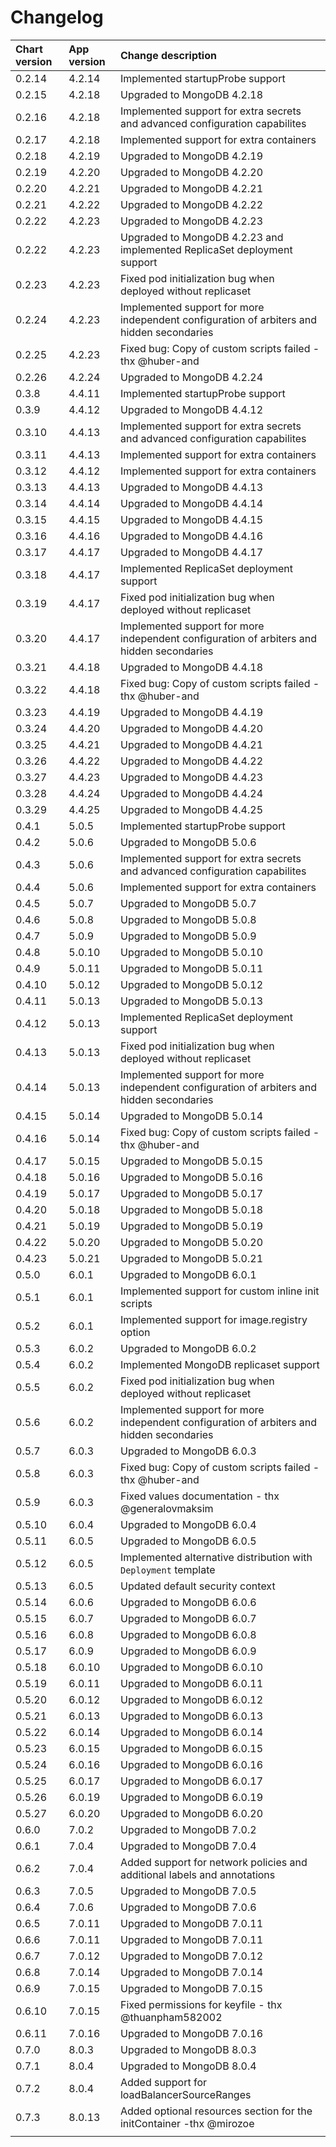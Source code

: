 # Changelog

| Chart version | App version | Change description |
| :------------ | :---------- | :----------------- |
| 0.2.14 | 4.2.14 | Implemented startupProbe support |
| 0.2.15 | 4.2.18 | Upgraded to MongoDB 4.2.18 |
| 0.2.16 | 4.2.18 | Implemented support for extra secrets and advanced configuration capabilites |
| 0.2.17 | 4.2.18 | Implemented support for extra containers |
| 0.2.18 | 4.2.19 | Upgraded to MongoDB 4.2.19 |
| 0.2.19 | 4.2.20 | Upgraded to MongoDB 4.2.20 |
| 0.2.20 | 4.2.21 | Upgraded to MongoDB 4.2.21 |
| 0.2.21 | 4.2.22 | Upgraded to MongoDB 4.2.22 |
| 0.2.22 | 4.2.23 | Upgraded to MongoDB 4.2.23 |
| 0.2.22 | 4.2.23 | Upgraded to MongoDB 4.2.23 and implemented ReplicaSet deployment support |
| 0.2.23 | 4.2.23 | Fixed pod initialization bug when deployed without replicaset |
| 0.2.24 | 4.2.23 | Implemented support for more independent configuration of arbiters and hidden secondaries |
| 0.2.25 | 4.2.23 | Fixed bug: Copy of custom scripts failed - thx @huber-and |
| 0.2.26 | 4.2.24 | Upgraded to MongoDB 4.2.24 |
| 0.3.8 | 4.4.11 | Implemented startupProbe support |
| 0.3.9 | 4.4.12 | Upgraded to MongoDB 4.4.12 |
| 0.3.10 | 4.4.13 | Implemented support for extra secrets and advanced configuration capabilites |
| 0.3.11 | 4.4.13 | Implemented support for extra containers |
| 0.3.12 | 4.4.12 | Implemented support for extra containers |
| 0.3.13 | 4.4.13 | Upgraded to MongoDB 4.4.13 |
| 0.3.14 | 4.4.14 | Upgraded to MongoDB 4.4.14 |
| 0.3.15 | 4.4.15 | Upgraded to MongoDB 4.4.15 |
| 0.3.16 | 4.4.16 | Upgraded to MongoDB 4.4.16 |
| 0.3.17 | 4.4.17 | Upgraded to MongoDB 4.4.17 |
| 0.3.18 | 4.4.17 | Implemented ReplicaSet deployment support |
| 0.3.19 | 4.4.17 | Fixed pod initialization bug when deployed without replicaset |
| 0.3.20 | 4.4.17 | Implemented support for more independent configuration of arbiters and hidden secondaries |
| 0.3.21 | 4.4.18 | Upgraded to MongoDB 4.4.18 |
| 0.3.22 | 4.4.18 | Fixed bug: Copy of custom scripts failed - thx @huber-and |
| 0.3.23 | 4.4.19 | Upgraded to MongoDB 4.4.19 |
| 0.3.24 | 4.4.20 | Upgraded to MongoDB 4.4.20 |
| 0.3.25 | 4.4.21 | Upgraded to MongoDB 4.4.21 |
| 0.3.26 | 4.4.22 | Upgraded to MongoDB 4.4.22 |
| 0.3.27 | 4.4.23 | Upgraded to MongoDB 4.4.23 |
| 0.3.28 | 4.4.24 | Upgraded to MongoDB 4.4.24 |
| 0.3.29 | 4.4.25 | Upgraded to MongoDB 4.4.25 |
| 0.4.1 | 5.0.5 | Implemented startupProbe support |
| 0.4.2 | 5.0.6 | Upgraded to MongoDB 5.0.6 |
| 0.4.3 | 5.0.6 | Implemented support for extra secrets and advanced configuration capabilites |
| 0.4.4 | 5.0.6 | Implemented support for extra containers |
| 0.4.5 | 5.0.7 | Upgraded to MongoDB 5.0.7 |
| 0.4.6 | 5.0.8 | Upgraded to MongoDB 5.0.8 |
| 0.4.7 | 5.0.9 | Upgraded to MongoDB 5.0.9 |
| 0.4.8 | 5.0.10 | Upgraded to MongoDB 5.0.10 |
| 0.4.9 | 5.0.11 | Upgraded to MongoDB 5.0.11 |
| 0.4.10 | 5.0.12 | Upgraded to MongoDB 5.0.12 |
| 0.4.11 | 5.0.13 | Upgraded to MongoDB 5.0.13 |
| 0.4.12 | 5.0.13 | Implemented ReplicaSet deployment support |
| 0.4.13 | 5.0.13 | Fixed pod initialization bug when deployed without replicaset |
| 0.4.14 | 5.0.13 | Implemented support for more independent configuration of arbiters and hidden secondaries |
| 0.4.15 | 5.0.14 | Upgraded to MongoDB 5.0.14 |
| 0.4.16 | 5.0.14 | Fixed bug: Copy of custom scripts failed - thx @huber-and |
| 0.4.17 | 5.0.15 | Upgraded to MongoDB 5.0.15 |
| 0.4.18 | 5.0.16 | Upgraded to MongoDB 5.0.16 |
| 0.4.19 | 5.0.17 | Upgraded to MongoDB 5.0.17 |
| 0.4.20 | 5.0.18 | Upgraded to MongoDB 5.0.18 |
| 0.4.21 | 5.0.19 | Upgraded to MongoDB 5.0.19 |
| 0.4.22 | 5.0.20 | Upgraded to MongoDB 5.0.20 |
| 0.4.23 | 5.0.21 | Upgraded to MongoDB 5.0.21 |
| 0.5.0 | 6.0.1 | Upgraded to MongoDB 6.0.1 |
| 0.5.1 | 6.0.1 | Implemented support for custom inline init scripts |
| 0.5.2 | 6.0.1 | Implemented support for image.registry option |
| 0.5.3 | 6.0.2 | Upgraded to MongoDB 6.0.2 |
| 0.5.4 | 6.0.2 | Implemented MongoDB replicaset support |
| 0.5.5 | 6.0.2 | Fixed pod initialization bug when deployed without replicaset |
| 0.5.6 | 6.0.2 | Implemented support for more independent configuration of arbiters and hidden secondaries |
| 0.5.7 | 6.0.3 | Upgraded to MongoDB 6.0.3 |
| 0.5.8 | 6.0.3 | Fixed bug: Copy of custom scripts failed - thx @huber-and |
| 0.5.9 | 6.0.3 | Fixed values documentation - thx @generalovmaksim |
| 0.5.10 | 6.0.4 | Upgraded to MongoDB 6.0.4 |
| 0.5.11 | 6.0.5 | Upgraded to MongoDB 6.0.5 |
| 0.5.12 | 6.0.5 | Implemented alternative distribution with `Deployment` template |
| 0.5.13 | 6.0.5 | Updated default security context |
| 0.5.14 | 6.0.6 | Upgraded to MongoDB 6.0.6 |
| 0.5.15 | 6.0.7 | Upgraded to MongoDB 6.0.7 |
| 0.5.16 | 6.0.8 | Upgraded to MongoDB 6.0.8 |
| 0.5.17 | 6.0.9 | Upgraded to MongoDB 6.0.9 |
| 0.5.18 | 6.0.10 | Upgraded to MongoDB 6.0.10 |
| 0.5.19 | 6.0.11 | Upgraded to MongoDB 6.0.11 |
| 0.5.20 | 6.0.12 | Upgraded to MongoDB 6.0.12 |
| 0.5.21 | 6.0.13 | Upgraded to MongoDB 6.0.13 |
| 0.5.22 | 6.0.14 | Upgraded to MongoDB 6.0.14 |
| 0.5.23 | 6.0.15 | Upgraded to MongoDB 6.0.15 |
| 0.5.24 | 6.0.16 | Upgraded to MongoDB 6.0.16 |
| 0.5.25 | 6.0.17 | Upgraded to MongoDB 6.0.17 |
| 0.5.26 | 6.0.19 | Upgraded to MongoDB 6.0.19 |
| 0.5.27 | 6.0.20 | Upgraded to MongoDB 6.0.20 |
| 0.6.0 | 7.0.2 | Upgraded to MongoDB 7.0.2 |
| 0.6.1 | 7.0.4 | Upgraded to MongoDB 7.0.4 |
| 0.6.2 | 7.0.4 | Added support for network policies and additional labels and annotations |
| 0.6.3 | 7.0.5 | Upgraded to MongoDB 7.0.5 |
| 0.6.4 | 7.0.6 | Upgraded to MongoDB 7.0.6 |
| 0.6.5 | 7.0.11 | Upgraded to MongoDB 7.0.11 |
| 0.6.6 | 7.0.11 | Upgraded to MongoDB 7.0.11 |
| 0.6.7 | 7.0.12 | Upgraded to MongoDB 7.0.12 |
| 0.6.8 | 7.0.14 | Upgraded to MongoDB 7.0.14 |
| 0.6.9 | 7.0.15 | Upgraded to MongoDB 7.0.15 |
| 0.6.10 | 7.0.15 | Fixed permissions for keyfile - thx @thuanpham582002 |
| 0.6.11 | 7.0.16 | Upgraded to MongoDB 7.0.16 |
| 0.7.0 | 8.0.3 | Upgraded to MongoDB 8.0.3 |
| 0.7.1 | 8.0.4 | Upgraded to MongoDB 8.0.4 |
| 0.7.2 | 8.0.4 | Added support for loadBalancerSourceRanges |
| 0.7.3 | 8.0.13 | Added optional resources section for the initContainer -thx @mirozoe |
| | | |
